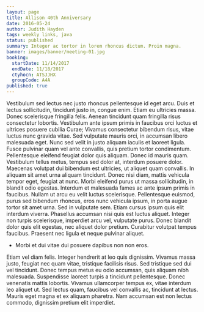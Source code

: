 ```yaml
---
layout: page
title: Allison 40th Anniversary
date: 2016-05-24
author: Judith Hayden
tags: weekly links, java
status: published
summary: Integer ac tortor in lorem rhoncus dictum. Proin magna.
banner: images/banner/meeting-01.jpg
booking:
  startDate: 11/14/2017
  endDate: 11/18/2017
  ctyhocn: ATSJJHX
  groupCode: A4A
published: true
---
```

Vestibulum sed lectus nec justo rhoncus pellentesque id eget arcu. Duis et lectus sollicitudin, tincidunt justo in, congue enim. Etiam eu ultricies massa. Donec scelerisque fringilla felis. Aenean tincidunt quam fringilla risus consectetur lobortis. Vestibulum ante ipsum primis in faucibus orci luctus et ultrices posuere cubilia Curae; Vivamus consectetur bibendum risus, vitae luctus nunc gravida vitae. Sed vulputate mauris orci, in accumsan libero malesuada eget. Nunc sed velit in justo aliquam iaculis et laoreet ligula. Fusce pulvinar quam vel ante convallis, quis pretium tortor condimentum. Pellentesque eleifend feugiat dolor quis aliquam. Donec id mauris quam. Vestibulum tellus metus, tempus sed dolor at, interdum posuere dolor. Maecenas volutpat dui bibendum est ultricies, ut aliquet quam convallis. In aliquam sit amet urna aliquam tincidunt.
Donec nisi diam, mattis vehicula tempor eget, feugiat at nunc. Morbi eleifend purus ut massa sollicitudin, in blandit odio egestas. Interdum et malesuada fames ac ante ipsum primis in faucibus. Nullam ut arcu eu velit luctus scelerisque. Pellentesque euismod, purus sed bibendum rhoncus, eros nunc vehicula ipsum, in porta augue tortor sit amet urna. Sed in vulputate sem. Etiam cursus ipsum quis elit interdum viverra. Phasellus accumsan nisi quis est luctus aliquet. Integer non turpis scelerisque, imperdiet arcu vel, vulputate purus. Donec blandit dolor quis elit egestas, nec aliquet dolor pretium. Curabitur volutpat tempus faucibus. Praesent nec ligula et neque pulvinar aliquet.

* Morbi et dui vitae dui posuere dapibus non non eros.

Etiam vel diam felis. Integer hendrerit at leo quis dignissim. Vivamus massa justo, feugiat nec quam vitae, tristique facilisis risus. Sed tristique sed dui vel tincidunt. Donec tempus metus eu odio accumsan, quis aliquam nibh malesuada. Suspendisse laoreet turpis a tincidunt pellentesque. Donec venenatis mattis lobortis. Vivamus ullamcorper tempus ex, vitae interdum leo aliquet ut. Sed lectus quam, faucibus vel convallis ac, tincidunt at lectus. Mauris eget magna et ex aliquam pharetra. Nam accumsan est non lectus commodo, dignissim pretium elit imperdiet.

